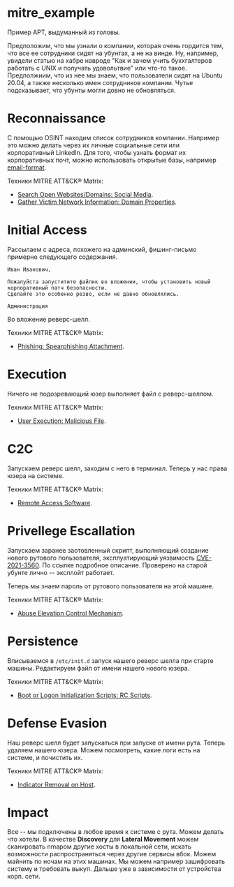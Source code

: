 # mitre_example
Пример APT, выдуманный из головы.

Предположим, что мы узнали о компании, которая очень гордится тем, что все ее сотрудники сидят на убунтах, а не на винде. Ну, например, увидели статью на хабре навроде "Как и зачем учить буххгалтеров работать с UNIX и получать удовольтвие" или что-то такое. Предполжиим, что из нее мы знаем, что пользователи сидят на Ubuntu 20.04, а также несколько имен сотрудников компании. Чутье подсказывает, что убунты могли довно не обновляться.

# Reconnaissance
С помощью OSINT находим список сотрудников компании. Например это можно делать через их личные социальные сети или корпоративный LinkedIn. Для того, чтобы узнать формат их корпоративных почт, можно использовать открытые базы, например [email-format](https://www.email-format.com).

Техники MITRE ATT&CK® Matrix:
- [Search Open Websites/Domains: Social Media](https://attack.mitre.org/techniques/T1593/001/).
- [Gather Victim Network Information: Domain Properties](https://attack.mitre.org/techniques/T1590/001/).

# Initial Access
Рассылаем с адреса, похожего на админский, фишинг-письмо примерно следующего содержания. 
```
Иван Иванович,

Пожалуйста запуститите файлик во вложении, чтобы установить новый корпоративный патч безопасности. 
Сделайте это особенно резво, если не давно обновлялись.

Администрация
```

Во вложение реверс-шелл.

Техники MITRE ATT&CK® Matrix:
- [Phishing: Spearphishing Attachment](https://attack.mitre.org/techniques/T1566/001/).

# Execution

Ничего не подозревающий юзер выполняет файл с реверс-шеллом.
 
Техники MITRE ATT&CK® Matrix:
- [User Execution: Malicious File](https://attack.mitre.org/techniques/T1204/002/).


# C2C

Запускаем реверс шелл, заходим c него в терминал. Теперь у нас права юзера на системе.

Техники MITRE ATT&CK® Matrix:
- [Remote Access Software](https://attack.mitre.org/techniques/T1219/).

# Privellege Escallation

Запускаем заранее заотовленный скрипт, выполняющий создание нового рутового пользователя, эксплуатирующий уязвимость [CVE-2021-3560](https://github.blog/2021-06-10-privilege-escalation-polkit-root-on-linux-with-bug/#history). По ссылке подробное описание. Проверено на старой убунте лично -- эксплойт работает.

Теперь мы знаем пароль от рутового пользователя на этой машине.

Техники MITRE ATT&CK® Matrix:
- [Abuse Elevation Control Mechanism](https://attack.mitre.org/techniques/T1548/).


# Persistence

Вписываемся в `/etc/init.d` запуск нашего реверс шелла при старте машины. Редактируем файл от имени нашего нового юзера.

Техники MITRE ATT&CK® Matrix:
- [Boot or Logon Initialization Scripts: RC Scripts](https://attack.mitre.org/techniques/T1037/004/).

# Defense Evasion

Наш реверс шелл будет запускаться при запуске от имени рута. Теперь удаляем нашего юзера. Можем посмотреть, какие логи есть на системе, и почистить их.

Техники MITRE ATT&CK® Matrix:
- [Indicator Removal on Host](https://attack.mitre.org/techniques/T1070/).

# Impact

Все -- мы подключены в любое время к системе с рута. Можем делать что хотели.
В качестве **Discovery** для **Lateral Movement** можем сканировать nmapом другие хосты в локальной сети, искать возможности распространяться через другие сервисы вбок.
Можем майнить по ночам на этих машинах.
Мы можем например зашифровать систему и требовать выкуп. 
Дальше уже в зависимости от устройства корп. сети.

